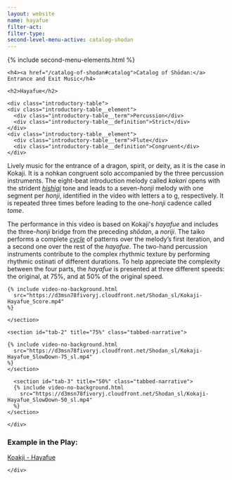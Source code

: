 ```yaml
---
layout: website
name: hayafue
filter-act:
filter-type:
second-level-menu-active: catalog-shodan
---
```


{% include second-menu-elements.html %}

<main class="page-content">
  <div class="text-container">

    <h4><a href="/catalog-of-shodan#catalog">Catalog of Shōdan:</a> Entrance and Exit Music</h4>

    <h2>Hayafue</h2>

    <div class="introductory-table">
    <div class="introductory-table__element">
      <div class="introductory-table__term">Percussion</div>
      <div class="introductory-table__definition">Strict</div>
    </div>
    <div class="introductory-table__element">
      <div class="introductory-table__term">Flute</div>
      <div class="introductory-table__definition">Congruent</div>
    </div>
  </div>

  <p>Lively music for the entrance of a dragon, spirit, or deity, as it is the case in Kokaji. It is a nohkan congruent solo accompanied by the three percussion instruments. The  eight-beat introduction melody called <em>kakari</em> opens with the strident <a href="/music/nohkan/hishigi" target="_blank"><em>hishigi</em></a> tone and leads to a seven-<em>honji</em> melody with one segment per <em>honji</em>, identified in the video with letters a to g, respectively. It is repeated three times before leading to the one-<em>honji</em> cadence called <em>tome</em>.
</p>

  <p>The performance in this video is based on Kokaji's <em>hayafue</em> and includes the three-<em>honji</em> bridge from the preceding <em>shōdan</em>, a <em>noriji</em>.
  The taiko performs a complete <a href="/music/taiko/#Patterns" target="_blank"><em>cycle</em></a> of patterns over the melody’s first iteration, and a second one over the rest of the <em>hayafue</em>. The two-hand percussion instruments contribute to the complex rhythmic texture by performing rhythmic ostinati of different durations.
  To help appreciate the complexity between the four parts, the <em>hayafue</em> is presented at three different speeds: the original, at 75%, and at 50% of the original speed.
</p>

<div class="tabs-container">
  <div class="tabs-container__links">
    <div class="wrapper">
      <div id="tabs"></div>
    </div>
  </div>
  <div class="tabs-container__content">
    <div class="wrapper">
    <section id="tab-1" title="Original speed" class="tabbed-narrative">

    {% include video-no-background.html
      src="https://d3msn78fivoryj.cloudfront.net/Shodan_sl/Kokaji-Hayafue_Score.mp4"
    %}

    </section>

    <section id="tab-2" title="75%" class="tabbed-narrative">

    {% include video-no-background.html
      src="https://d3msn78fivoryj.cloudfront.net/Shodan_sl/Kokaji-Hayafue_SlowDown-75_sl.mp4"
    %}
    </section>

      <section id="tab-3" title="50%" class="tabbed-narrative">
      {% include video-no-background.html
        src="https://d3msn78fivoryj.cloudfront.net/Shodan_sl/Kokaji-Hayafue_SlowDown-50_sl.mp4"
      %}
    </section>

    </div>
  </div>
</div>
<h3>Example in the Play:</h3>
<p>
<a href="/kokaji/hayafue/" target="_blank">Koakji - Hayafue</a>
</p>

    </div>
</main>
